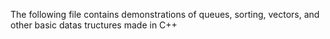 The following file contains demonstrations of queues, sorting, vectors, and other basic datas tructures made in C++
